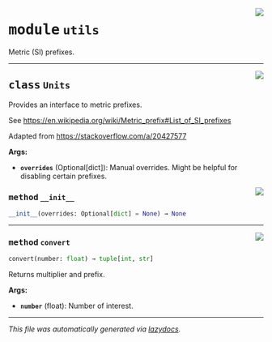 <!-- markdownlint-disable -->

<a href="../raesymatto/utils.py#L0"><img align="right" style="float:right;" src="https://img.shields.io/badge/-source-cccccc?style=flat-square"></a>

# <kbd>module</kbd> `utils`
Metric (SI) prefixes. 



---

<a href="../raesymatto/utils.py#L5"><img align="right" style="float:right;" src="https://img.shields.io/badge/-source-cccccc?style=flat-square"></a>

## <kbd>class</kbd> `Units`
Provides an interface to metric prefixes. 

See https://en.wikipedia.org/wiki/Metric_prefix#List_of_SI_prefixes 

Adapted from https://stackoverflow.com/a/20427577 



**Args:**
 
 - <b>`overrides`</b> (Optional[dict]):  Manual overrides. Might be helpful for  disabling certain prefixes. 

<a href="../raesymatto/utils.py#L17"><img align="right" style="float:right;" src="https://img.shields.io/badge/-source-cccccc?style=flat-square"></a>

### <kbd>method</kbd> `__init__`

```python
__init__(overrides: Optional[dict] = None) → None
```

 






---

<a href="../raesymatto/utils.py#L76"><img align="right" style="float:right;" src="https://img.shields.io/badge/-source-cccccc?style=flat-square"></a>

### <kbd>method</kbd> `convert`

```python
convert(number: float) → tuple[int, str]
```

Returns multiplier and prefix. 



**Args:**
 
 - <b>`number`</b> (float):  Number of interest. 




---

_This file was automatically generated via [lazydocs](https://github.com/ml-tooling/lazydocs)._
